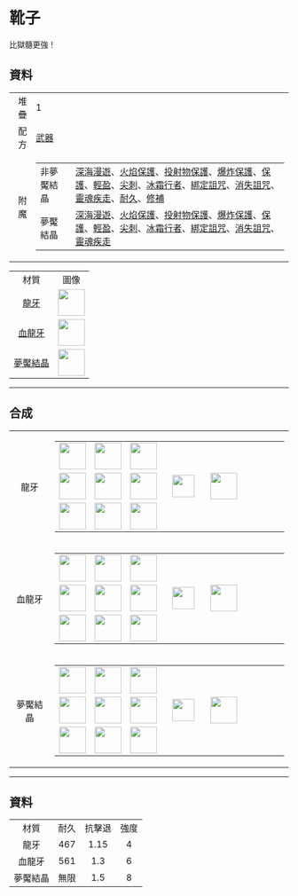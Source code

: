 # 靴子
比獄髓更強！

## 資料
<table>
    <tr><td align="end">堆疊</td><td>1</td></tr>
    <tr><td align="end">配方</td><td><a href="https://minecraft.fandom.com/zh/wiki/合成/武器配方">武器</a></td></tr>
    <tr><td align="end">附魔</td><td>
        <table>
            <tr><td>非夢魘結晶</td><td><a href="https://minecraft.fandom.com/zh/wiki/深海漫遊">深海漫遊</a>、<a href="https://minecraft.fandom.com/zh/wiki/火焰保護">火焰保護</a>、<a href="https://minecraft.fandom.com/zh/wiki/投射物保護">投射物保護</a>、<a href="https://minecraft.fandom.com/zh/wiki/爆炸保護">爆炸保護</a>、<a href="https://minecraft.fandom.com/zh/wiki/保護">保護</a>、<a href="https://minecraft.fandom.com/zh/wiki/輕盈">輕盈</a>、<a href="https://minecraft.fandom.com/zh/wiki/尖刺">尖刺</a>、<a href="https://minecraft.fandom.com/zh/wiki/冰霜行者">冰霜行者</a>、<a href="https://minecraft.fandom.com/zh/wiki/綁定詛咒">綁定詛咒</a>、<a href="https://minecraft.fandom.com/zh/wiki/消失詛咒">消失詛咒</a>、<br/><a href="https://minecraft.fandom.com/zh/wiki/靈魂疾走">靈魂疾走</a>、<a href="https://minecraft.fandom.com/zh/wiki/耐久">耐久</a>、<a href="https://minecraft.fandom.com/zh/wiki/修補">修補</a></td></tr>
            <tr><td>夢魘結晶</td><td><a href="https://minecraft.fandom.com/zh/wiki/深海漫遊">深海漫遊</a>、<a href="https://minecraft.fandom.com/zh/wiki/火焰保護">火焰保護</a>、<a href="https://minecraft.fandom.com/zh/wiki/投射物保護">投射物保護</a>、<a href="https://minecraft.fandom.com/zh/wiki/爆炸保護">爆炸保護</a>、<a href="https://minecraft.fandom.com/zh/wiki/保護">保護</a>、<a href="https://minecraft.fandom.com/zh/wiki/輕盈">輕盈</a>、<a href="https://minecraft.fandom.com/zh/wiki/尖刺">尖刺</a>、<a href="https://minecraft.fandom.com/zh/wiki/冰霜行者">冰霜行者</a>、<a href="https://minecraft.fandom.com/zh/wiki/綁定詛咒">綁定詛咒</a>、<a href="https://minecraft.fandom.com/zh/wiki/消失詛咒">消失詛咒</a>、<br/><a href="https://minecraft.fandom.com/zh/wiki/靈魂疾走">靈魂疾走</a></td></tr>
        </table>
    </td></tr>
</table>
<table>
    <tr><td align="center">材質</td><td align="center">圖像</td></tr>
    <tr><td align="center"><a href="dragon_tooth.md">龍牙</a></td><td><img src="https://i.imgur.com/eTBvKLO.png" height="48"/></td></tr>
    <tr><td align="center"><a href="dragon_blood_tooth.md">血龍牙</a></td><td><img src="https://i.imgur.com/PAuaERZ.png" height="48"/></td></tr>
    <tr><td align="center"><a href="nightmare_crystal.md">夢魘結晶</a></td><td><img src="https://i.imgur.com/JZu4crW.png" height="48"/></td></tr>
</table>

---

## 合成
<table>
    <tr>
        <td align="center">龍牙</td>
        <td>
            <table>
                <tr><td><img src="https://i.imgur.com/wl43BjZ.png" width="48"/></td><td><img src="https://i.imgur.com/wl43BjZ.png" width="48"/></td><td><img src="https://i.imgur.com/wl43BjZ.png" width="48"/></td><td colspan="3"></td></tr>
                <tr><td><img src="https://i.imgur.com/ZJn6ZOj.png" width="48"/></td><td><img src="https://i.imgur.com/wl43BjZ.png" width="48"/></td><td><img src="https://i.imgur.com/ZJn6ZOj.png" width="48"/></td><td width="70" align="center"><img src="https://i.imgur.com/VE0KqIE.png" width="40"/></td><td><img src="https://i.imgur.com/eTBvKLO.png" width="48"/></td><td width="70"></td></tr>
                <tr><td><img src="https://i.imgur.com/ZJn6ZOj.png" width="48"/></td><td><img src="https://i.imgur.com/wl43BjZ.png" width="48"/></td><td><img src="https://i.imgur.com/ZJn6ZOj.png" width="48"/></td><td colspan="3"></td></tr>
            </table>
        </td>
    </tr>
    <tr>
        <td align="center">血龍牙</td>
        <td>
            <table>
                <tr><td><img src="https://i.imgur.com/wl43BjZ.png" width="48"/></td><td><img src="https://i.imgur.com/wl43BjZ.png" width="48"/></td><td><img src="https://i.imgur.com/wl43BjZ.png" width="48"/></td><td colspan="3"></td></tr>
                <tr><td><img src="https://i.imgur.com/DWX8hfU.png" width="48"/></td><td><img src="https://i.imgur.com/wl43BjZ.png" width="48"/></td><td><img src="https://i.imgur.com/DWX8hfU.png" width="48"/></td><td width="70" align="center"><img src="https://i.imgur.com/VE0KqIE.png" width="40"/></td><td><img src="https://i.imgur.com/PAuaERZ.png" width="48"/></td><td width="70"></td></tr>
                <tr><td><img src="https://i.imgur.com/DWX8hfU.png" width="48"/></td><td><img src="https://i.imgur.com/wl43BjZ.png" width="48"/></td><td><img src="https://i.imgur.com/DWX8hfU.png" width="48"/></td><td colspan="3"></td></tr>
            </table>
        </td>
    </tr>
    <tr>
        <td align="center">夢魘結晶</td>
        <td>
            <table>
                <tr><td><img src="https://i.imgur.com/wl43BjZ.png" width="48"/></td><td><img src="https://i.imgur.com/wl43BjZ.png" width="48"/></td><td><img src="https://i.imgur.com/wl43BjZ.png" width="48"/></td><td colspan="3"></td></tr>
                <tr><td><img src="https://i.imgur.com/pivPa8U.png" width="48"/></td><td><img src="https://i.imgur.com/wl43BjZ.png" width="48"/></td><td><img src="https://i.imgur.com/pivPa8U.png" width="48"/></td><td width="70" align="center"><img src="https://i.imgur.com/VE0KqIE.png" width="40"/></td><td><img src="https://i.imgur.com/JZu4crW.png" width="48"/></td><td width="70"></td></tr>
                <tr><td><img src="https://i.imgur.com/pivPa8U.png" width="48"/></td><td><img src="https://i.imgur.com/wl43BjZ.png" width="48"/></td><td><img src="https://i.imgur.com/pivPa8U.png" width="48"/></td><td colspan="3"></td></tr>
            </table>
        </td>
    </tr>
</table>

---

## 資料

<table>
    <tr><td align="center">材質</td><td align="center">耐久</td><td align="center">抗擊退</td><td align="center">強度</td></tr>
    <tr><td align="center">龍牙</td><td align="center">467</td><td align="center">1.15</td><td align="center">4</td></tr>
    <tr><td align="center">血龍牙</td><td align="center">561</td><td align="center">1.3</td><td align="center">6</td></tr>
    <tr><td align="center">夢魘結晶</td><td align="center">無限</td><td align="center">1.5</td><td align="center">8</td></tr>
</table>
